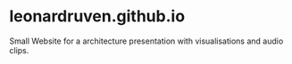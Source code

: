 # leonardruven.github.io

Small Website for a architecture presentation with visualisations and audio clips.
